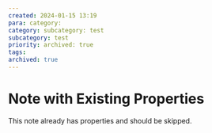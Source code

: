 ```yaml
---
created: 2024-01-15 13:19
para: category:
category: subcategory: test
subcategory: test
priority: archived: true
tags:
archived: true
---
```


# Note with Existing Properties

This note already has properties and should be skipped.

